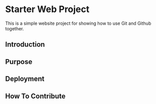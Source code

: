 # Starter Web Project

This is a simple website project for
showing how to use Git and Github together.

## Introduction

## Purpose

## Deployment

## How To Contribute